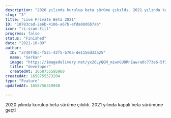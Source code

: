 ```yaml
---
description: "2020 yılında kurulup beta sürüme çıkıldı. 2021 yılında kapalı beta sürümüne geçti"
slug: "3"
title: "Live Private Beta 2021"
ID: "10783cad-2e6b-4106-a67b-efda00d6b7ab"
icon: "ri-scan-fill"
progress: false
status: "Finished"
date: "2021-10-09"
author:
  ID: "a740f4bc-f52c-42f5-b70a-de1156d32a25"
  name: "Serkan"
  image: "https://imagedelivery.net/yx26LyQGM_miwnGU8RnEaw/a0c773e6-5f3f-42e6-cc17-814a7cca6a00/public"
  title: "developer"
  createdAt: 1658755595960
createdAt: 1658755573204
type: "Feature"
updatedAt: 1658756319948

---
```

2020 yılında kurulup beta sürüme çıkıldı. 2021 yılında kapalı beta sürümüne geçti